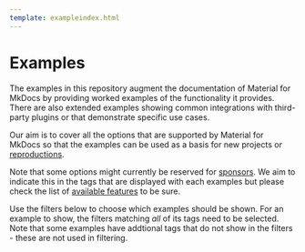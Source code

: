 ```yaml
---
template: exampleindex.html
---
```

# Examples

The examples in this repository augment the documentation of Material for 
MkDocs by providing worked examples of the functionality it provides. There
are also extended examples showing common integrations with third-party plugins 
or that demonstrate specific use cases.

Our aim is to cover all the options that are supported by Material for MkDocs 
so that the examples can be used as a basis for new projects or [reproductions]. 

Note that some options might currently be reserved for [sponsors]. We aim to 
indicate this in the tags that are displayed with each examples but please
check the list of [available features] to be sure.

  [sponsors]: https://squidfunk.github.io/mkdocs-material/insiders/
  [available features]: https://squidfunk.github.io/mkdocs-material/insiders/#whats-in-for-me
  [reproductions]: https://squidfunk.github.io/mkdocs-material/guides/creating-a-reproduction/

Use the filters below to choose which examples should be shown. For an example
to show, the filters matching *all* of its tags need to be selected. Note that
some examples have addtional tags that do not show in the filters - these are 
not used in filtering.
